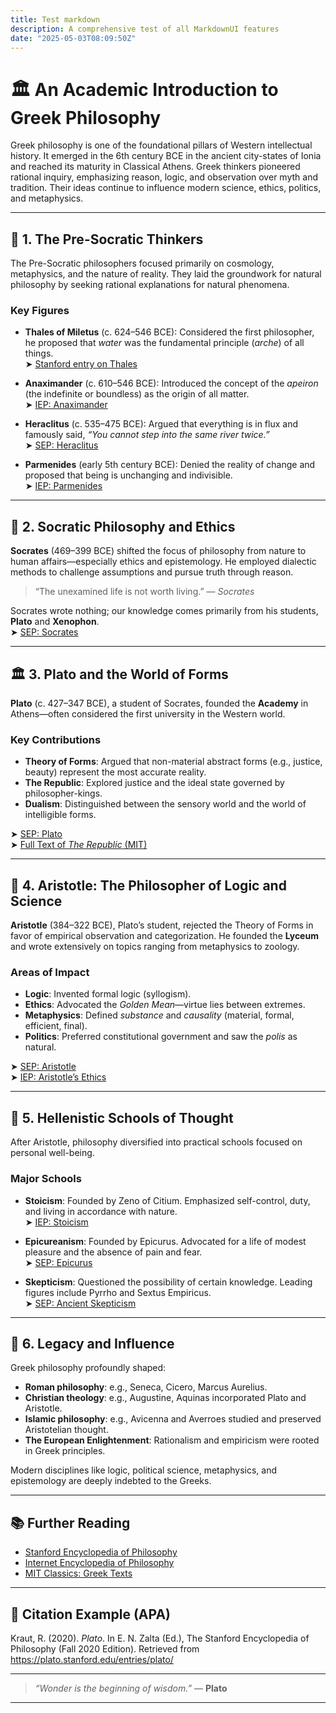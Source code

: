 ```yaml
---
title: Test markdown
description: A comprehensive test of all MarkdownUI features
date: "2025-05-03T08:09:50Z"
---
```


# 🏛️ An Academic Introduction to Greek Philosophy

Greek philosophy is one of the foundational pillars of Western intellectual history. It emerged in the 6th century BCE in the ancient city-states of Ionia and reached its maturity in Classical Athens. Greek thinkers pioneered rational inquiry, emphasizing reason, logic, and observation over myth and tradition. Their ideas continue to influence modern science, ethics, politics, and metaphysics.

---

## 📜 1. The Pre-Socratic Thinkers

The Pre-Socratic philosophers focused primarily on cosmology, metaphysics, and the nature of reality. They laid the groundwork for natural philosophy by seeking rational explanations for natural phenomena.

### Key Figures

- **Thales of Miletus** (c. 624–546 BCE): Considered the first philosopher, he proposed that *water* was the fundamental principle (*arche*) of all things.  
  ➤ [Stanford entry on Thales](https://plato.stanford.edu/entries/thales/)

- **Anaximander** (c. 610–546 BCE): Introduced the concept of the *apeiron* (the indefinite or boundless) as the origin of all matter.  
  ➤ [IEP: Anaximander](https://iep.utm.edu/anaximan/)

- **Heraclitus** (c. 535–475 BCE): Argued that everything is in flux and famously said, *“You cannot step into the same river twice.”*  
  ➤ [SEP: Heraclitus](https://plato.stanford.edu/entries/heraclitus/)

- **Parmenides** (early 5th century BCE): Denied the reality of change and proposed that being is unchanging and indivisible.  
  ➤ [IEP: Parmenides](https://iep.utm.edu/parmenid/)

---

## 🧠 2. Socratic Philosophy and Ethics

**Socrates** (469–399 BCE) shifted the focus of philosophy from nature to human affairs—especially ethics and epistemology. He employed dialectic methods to challenge assumptions and pursue truth through reason.

> “The unexamined life is not worth living.” — *Socrates*

Socrates wrote nothing; our knowledge comes primarily from his students, **Plato** and **Xenophon**.  
➤ [SEP: Socrates](https://plato.stanford.edu/entries/socrates/)

---

## 🏛️ 3. Plato and the World of Forms

**Plato** (c. 427–347 BCE), a student of Socrates, founded the **Academy** in Athens—often considered the first university in the Western world.

### Key Contributions

- **Theory of Forms**: Argued that non-material abstract forms (e.g., justice, beauty) represent the most accurate reality.
- **The Republic**: Explored justice and the ideal state governed by philosopher-kings.
- **Dualism**: Distinguished between the sensory world and the world of intelligible forms.

➤ [SEP: Plato](https://plato.stanford.edu/entries/plato/)  
➤ [Full Text of *The Republic* (MIT)](https://classics.mit.edu/Plato/republic.html)

---

## 🧪 4. Aristotle: The Philosopher of Logic and Science

**Aristotle** (384–322 BCE), Plato’s student, rejected the Theory of Forms in favor of empirical observation and categorization. He founded the **Lyceum** and wrote extensively on topics ranging from metaphysics to zoology.

### Areas of Impact

- **Logic**: Invented formal logic (syllogism).
- **Ethics**: Advocated the *Golden Mean*—virtue lies between extremes.
- **Metaphysics**: Defined *substance* and *causality* (material, formal, efficient, final).
- **Politics**: Preferred constitutional government and saw the *polis* as natural.

➤ [SEP: Aristotle](https://plato.stanford.edu/entries/aristotle/)  
➤ [IEP: Aristotle’s Ethics](https://iep.utm.edu/aris-eth/)

---

## 🧘 5. Hellenistic Schools of Thought

After Aristotle, philosophy diversified into practical schools focused on personal well-being.

### Major Schools

- **Stoicism**: Founded by Zeno of Citium. Emphasized self-control, duty, and living in accordance with nature.  
  ➤ [IEP: Stoicism](https://iep.utm.edu/stoicism/)

- **Epicureanism**: Founded by Epicurus. Advocated for a life of modest pleasure and the absence of pain and fear.  
  ➤ [SEP: Epicurus](https://plato.stanford.edu/entries/epicurus/)

- **Skepticism**: Questioned the possibility of certain knowledge. Leading figures include Pyrrho and Sextus Empiricus.  
  ➤ [SEP: Ancient Skepticism](https://plato.stanford.edu/entries/skepticism-ancient/)

---

## 🧭 6. Legacy and Influence

Greek philosophy profoundly shaped:

- **Roman philosophy**: e.g., Seneca, Cicero, Marcus Aurelius.
- **Christian theology**: e.g., Augustine, Aquinas incorporated Plato and Aristotle.
- **Islamic philosophy**: e.g., Avicenna and Averroes studied and preserved Aristotelian thought.
- **The European Enlightenment**: Rationalism and empiricism were rooted in Greek principles.

Modern disciplines like logic, political science, metaphysics, and epistemology are deeply indebted to the Greeks.

---

## 📚 Further Reading

- [Stanford Encyclopedia of Philosophy](https://plato.stanford.edu/)
- [Internet Encyclopedia of Philosophy](https://iep.utm.edu/)
- [MIT Classics: Greek Texts](https://classics.mit.edu/)

---

## 🧾 Citation Example (APA)

Kraut, R. (2020). *Plato*. In E. N. Zalta (Ed.), The Stanford Encyclopedia of Philosophy (Fall 2020 Edition). Retrieved from https://plato.stanford.edu/entries/plato/

---

> _“Wonder is the beginning of wisdom.”_ — **Plato**

---
